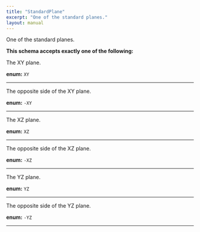 ```yaml
---
title: "StandardPlane"
excerpt: "One of the standard planes."
layout: manual
---
```


One of the standard planes.






**This schema accepts exactly one of the following:**

The XY plane.



**enum:** `XY`







----
The opposite side of the XY plane.



**enum:** `-XY`







----
The XZ plane.



**enum:** `XZ`







----
The opposite side of the XZ plane.



**enum:** `-XZ`







----
The YZ plane.



**enum:** `YZ`







----
The opposite side of the YZ plane.



**enum:** `-YZ`







----




